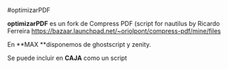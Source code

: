 #optimizarPDF

**optimizarPDF** es un fork de Compress PDF (script for nautilus by Ricardo Ferreira https://bazaar.launchpad.net/~oriolpont/compress-pdf/mine/files

En **MAX **disponemos de ghostscript y zenity. 

Se puede incluir en **CAJA** como un script
